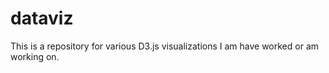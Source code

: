 dataviz
=======

This is a repository for various D3.js visualizations I am have worked or am working on.
